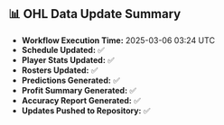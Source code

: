 ## 📊 OHL Data Update Summary
- **Workflow Execution Time:** 2025-03-06 03:24 UTC
- **Schedule Updated:** ✅
- **Player Stats Updated:** ✅
- **Rosters Updated:** ✅
- **Predictions Generated:** ✅
- **Profit Summary Generated:** ✅
- **Accuracy Report Generated:** ✅
- **Updates Pushed to Repository:** ✅

